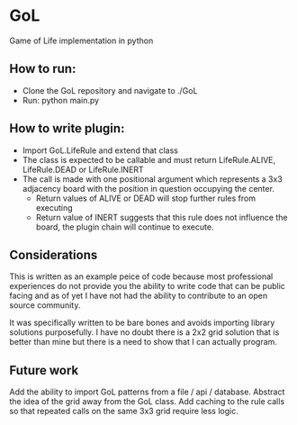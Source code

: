# GoL
Game of Life implementation in python

## How to run:
* Clone the GoL repository and navigate to ./GoL
* Run: python main.py

## How to write plugin:

* Import GoL.LifeRule and extend that class
* The class is expected to be callable and must return LifeRule.ALIVE, LifeRule.DEAD or LifeRule.INERT
* The call is made with one positional argument which represents a 3x3 adjacency board with the position in question occupying the center.
  * Return values of ALIVE or DEAD will stop further rules from executing
  * Return value of INERT suggests that this rule does not influence the board, the plugin chain will continue to execute.


## Considerations

This is written as an example peice of code because most professional experiences do not provide you the ability to
write code that can be public facing and as of yet I have not had the ability to contribute to an open source community.

It was specifically written to be bare bones and avoids importing library solutions purposefully. I have no doubt there
is a 2x2 grid solution that is better than mine but there is a need to show that I can actually program.

## Future work

Add the ability to import GoL patterns from a file / api / database.
Abstract the idea of the grid away from the GoL class.
Add caching to the rule calls so that repeated calls on the same 3x3 grid require less logic.